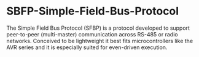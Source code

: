 # SBFP-Simple-Field-Bus-Protocol
The Simple Field Bus Protocol (SFBP) is a protocol developed to support peer-to-peer (multi-master) communication across RS-485 or radio networks. Conceived to be lightweight it best fits microcontrollers like the AVR series and it is especially suited for even-driven execution.
